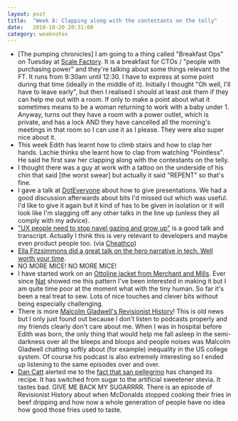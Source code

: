 ```yaml
---
layout: post
title:  "Week 8: Clapping along with the contestants on the telly"
date:   2018-10-20 20:31:00
category: weaknotes
---
```


* [The pumping chronicles] I am going to a thing called "Breakfast Ops" on Tuesday at [Scale Factory](https://www.scalefactory.com/team). It is a breakfast for CTOs / "people with purchasing power" and they're talking about some things relevant to the FT. It runs from 9:30am until 12:30. I have to express at some point during that time (ideally in the middle of it). Initially I thought "Oh well, I'll have to leave early", but then I realised I should at least *ask* them if they can help me out with a room. If only to make a point about what it sometimes means to be a woman returning to work with a baby under 1. Anyway, turns out they have a room with a power outlet, which is private, and has a lock AND they have cancelled all the morning's meetings in that room so I can use it as I please. They were also super nice about it.
* This week Edith has learnt how to climb stairs and how to clap her hands. Lachie thinks she learnt how to clap from watching "Pointless". He said he first saw her clapping along with the contestants on the telly.
* I thought there was a guy at work with a tattoo on the underside of his chin that said [the worst swear] but actually it said "REPENT" so that's fine.
* I gave a talk at [DotEveryone](http://doteveryone.org.uk/?gclid=EAIaIQobChMI0tvuzuGV3gIVxbztCh3rZwTSEAAYASAAEgKoCvD_BwE) about how to give presentations. We had a good discussion afterwards about bits I'd missed out which was useful. I'd like to give it again but it kind of has to be given in isolation or it will look like I'm slagging off any other talks in the line up (unless they all comply with my advice).
* ["UX people need to stop navel gazing and grow up"](https://www.intercom.com/blog/the-end-of-navel-gazing/) is a good talk and transcript. Actually I think this is very relevant to developers and maybe even product people too. (via [Cheathco](https://anti-mega.com/again/things-i-have-faved-4/))
* [Ella Fitzsimmons did a great talk on the hero narrative in tech. Well worth your time](https://www.youtube.com/watch?v=HVhnb5lQa54&app=desktop).
* NO MORE MICE! NO MORE MICE!
* I have started work on an [Ottoline jacket from Merchant and Mills](https://merchantandmills.com/store/patterns/the-ottoline/). Ever since [Nat](http://natbuckley.co.uk/) showed me this pattern I've been interested in making it but I am quite time poor at the moment what with the tiny human. So far it's been a real treat to sew. Lots of nice touches and clever bits without being especially challenging.
* There is more [Malcolm Gladwell's Revisionist History](http://revisionisthistory.com/)! This is old news but I only just found out because I don't listen to podcasts properly and my friends clearly don't care about me. When I was in hospital before Edith was born, the only thing that would help me fall asleep in the semi-darkness over all the bleeps and bloops and people noises was Malcolm Gladwell chatting softly about (for example) inequality in the US college system. Of course his podcast is also extremely interesting so I ended up listening to the same episodes over and over.
* [Dan Catt](https://revdancatt.com/) alerted me to the [fact that san pellegrino](https://www.sanpellegrinofruitbeverages.com/uk/en/new-recipe) has changed its recipe. It has switched from sugar to the artificial sweetener stevia. It tastes bad. GIVE ME BACK MY SUGARRRR. There is an episode of Revisionist History about when McDonalds stopped cooking their fries in beef dripping and how now a whole generation of people have no idea how good those fries used to taste.
